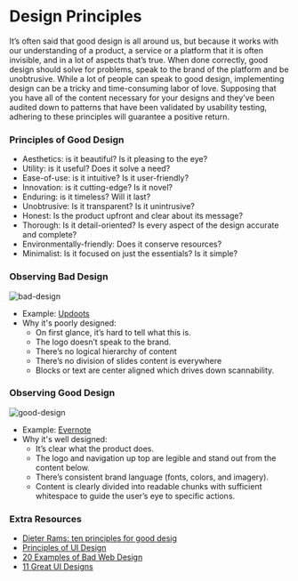# Design Principles 
It’s often said that good design is all around us, but because it works with our understanding of a product, a service or a platform that it is often invisible, and in a lot of aspects that’s true. When done correctly, good design should solve for problems, speak to the brand of the platform and be unobtrusive. While a lot of people can speak to good design, implementing design can be a tricky and time-consuming labor of love. Supposing that you have all of the content necessary for your designs and they’ve been audited down to patterns that have been validated by usability testing, adhering to these principles will guarantee a positive return. 

### Principles of Good Design
* Aesthetics: is it beautiful? Is it pleasing to the eye?
* Utility: is it useful? Does it solve a need?
* Ease-of-use: is it intuitive? Is it user-friendly?
* Innovation: is it cutting-edge? Is it novel?
* Enduring: is it timeless? Will it last?
* Unobtrusive: Is it transparent? Is it unintrusive?
* Honest: Is the product upfront and clear about its message?
* Thorough: Is it detail-oriented? Is every aspect of the design accurate and complete?
* Environmentally-friendly: Does it conserve resources?
* Minimalist: Is it focused on just the essentials? Is it simple?

### Observing Bad Design
![bad-design](http://blog.uxeria.com/wp-content/uploads/2015/10/design-memes-7.png)
* Example: [Updoots](http://updoots.com/)
* Why it's poorly designed: 
    * On first glance, it’s hard to tell what this is.
    * The logo doesn’t speak to the brand.
    * There’s no logical hierarchy of content
    * There’s no division of slides content is everywhere
    * Blocks or text are center aligned which drives down scannability. 


### Observing Good Design
![good-design](https://vignette.wikia.nocookie.net/animal-jam-clans-1/images/0/02/Futurama-fry-meme-generator-not-sure-if-extremely-beautiful-or-ridiculously-pretty-5b4c5c.jpg/revision/latest?cb=20161208231911)
* Example: [Evernote](https://evernote.com/)
* Why it's well designed: 
    * It’s clear what the product does.
    * The logo and navigation up top are legible and stand out from the content below. 
    * There’s consistent brand language (fonts, colors, and imagery). 
    * Content is clearly divided into readable chunks with sufficient whitespace to guide the user’s eye to specific actions.


### Extra Resources
* [Dieter Rams: ten principles for good desig](https://www.vitsoe.com/us/about/good-design)
* [Principles of UI Design](http://bokardo.com/principles-of-user-interface-design/)
* [20 Examples of Bad Web Design](http://www.topdesignmag.com/20-examples-of-bad-web-design/)
* [11 Great UI Designs](https://www.creativebloq.com/web-design/examples-ui-design-7133429)
